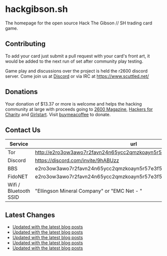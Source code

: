 # hackgibson.sh
The homepage for the open source Hack The Gibson // SH trading card game.


## Contributing

To add your card just submit a pull request with your card's front art, it would be added to the next run of set after community play testing.

Game play and discussions over the project is held the r2600 discord server. Come join us at [Discord](https://discord.com/invite/9hABUzz) or via IRC at https://www.scuttled.net/


## Donations

Your donation of $13.37 or more is welcome and helps the hacking community at large with proceeds going to [2600 Magazine](https://2600.com/), [Hackers for Charity](https://hackersforcharity.org) and [Girlstart](https://girlstart.org).  Visit [buymeacoffee](https://www.buymeacoffee.com/hackgibson.sh) to donate.


## Contact Us

Service | url
-|-
Tor | http://e2ro3ow3awo7r2favn24n65ycc2qmzkoayn5r57e3f56nvjwdcgg32ad.onion
Discord | https://discord.com/invite/9hABUzz
BBS | e2ro3ow3awo7r2favn24n65ycc2qmzkoayn5r57e3f56nvjwdcgg32ad.onion:23
FidoNET | e2ro3ow3awo7r2favn24n65ycc2qmzkoayn5r57e3f56nvjwdcgg32ad.onion:24554
Wifi / Bluetooth SSID | "Ellingson Mineral Company" or "EMC Net - <fidonet address>"

## Latest Changes
<!-- BLOG-POST-LIST:START -->
- [Updated with the latest blog posts](https://github.com/DFW2600/hackgibson.sh/commit/e9db682dcf75728b4bb8360c09cbfc23f70e426a)
- [Updated with the latest blog posts](https://github.com/DFW2600/hackgibson.sh/commit/a4bc4556daad1c9a4ff191a2247bfef3c4a2dea8)
- [Updated with the latest blog posts](https://github.com/DFW2600/hackgibson.sh/commit/aa8f8d0ea0d169fb5fc48a9c110c15a07a48389d)
- [Updated with the latest blog posts](https://github.com/DFW2600/hackgibson.sh/commit/9ce11fe57ca3a672f3d258c9310f1de9962da6cd)
- [Updated with the latest blog posts](https://github.com/DFW2600/hackgibson.sh/commit/ff8fd0eef1a3c9182cd2b25600a1cf134f601413)
<!-- BLOG-POST-LIST:END -->
